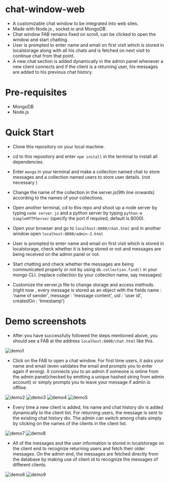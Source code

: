 # chat-window-web
- A customizable chat window to be integrated into web sites.
- Made with Node.js , socket.io and MongoDB.
- Chat window FAB remains fixed on scroll, can be clicked to open the window and start chatting.
- User is prompted to enter name and email on first visit which is stored in localstorage along with all his chats and is fetched on next visit to continue chat from that point.
- A new chat section is added dynamically in the admin panel whenever a new client connects and if the client is a returning user, his messages are added to his previous chat history.

# Pre-requisites
- MongoDB
- Node.js

# Quick Start
- Clone this repository on your local machine.

- cd to this repository and enter <code>npm install</code> in the terminal to install all dependencies.

- Enter <code>mongo</code> in your terminal and make a collection named chat to store messages and a collection named users to store user details. (not necessary )

- Change the name of the collection in the server.js(9th line onwards) according to the names of your collections.

- Open another terminal, cd to this repo and shoot up a node server by typing <code>node server.js</code> and a python server by typing <code>python-m SimpleHTTPServer</code> (specify the port if required, default is 8000). 

- Open your browser and go to <code>localhost:8080/chat.html</code> and in another window open <code>localhost:8080/admin-2.html</code>

- User is prompted to enter name and email on first visit which is stored in localstorage, check whether it is being stored or not and messages are being received on the admin panel or not.

- Start chatting and check whether the messages are being communicated properly or not by using <code>db.collection.find()</code> in your mongo  CLI. (replace collection by your collection name, say messages)

- Customize the server.js file to change storage and access methods. (right now , every message is stored as an object with the fields name : 'name of sender', message : 'message content', uid : 'user id', createdOn : 'timestamp')

# Demo screenshots
- After you have successfully followed the steps mentioned above, you should see a FAB at the address <code>localhost:8000/chat.html</code> like this.


![demo1](https://cloud.githubusercontent.com/assets/15071438/16568206/04f2beee-4245-11e6-990b-e600d93e62ab.png)



- Click on the FAB to open a chat window. For first time users, it asks your name and email (even validates the email and prompts you to enter again if wrong).
It connects you to an admin if someone is online from the admin panel(checked by emitting a unique hashed string from admin account) or simply prompts you to leave your message if admin is offline.



![demo2](https://cloud.githubusercontent.com/assets/15071438/16568207/04f7e8b0-4245-11e6-83db-ab421ee858fd.png)
![demo3](https://cloud.githubusercontent.com/assets/15071438/16568208/04f8d806-4245-11e6-966d-67b146a7c4cd.png)
![demo4](https://cloud.githubusercontent.com/assets/15071438/16568209/04fd9d78-4245-11e6-86c9-20b5dc7bfcf0.png)
![demo5](https://cloud.githubusercontent.com/assets/15071438/16568211/05060ff8-4245-11e6-93fc-80b659432454.png)


- Every time a new client is added, his name and chat history div is added dynamically to the client list. For returning users, the message is sent to the existing chat history div. The admin can switch among chats simply by clicking on the names of the clients in the client list.


![demo7](https://cloud.githubusercontent.com/assets/15071438/16568212/05260574-4245-11e6-8bf0-056ef653c969.png)
![demo8](https://cloud.githubusercontent.com/assets/15071438/16568213/052dee4c-4245-11e6-9b4a-5fc62efec05b.png)



- All of the messages and the user information is stored in localstorage on the client end to recognize returning users and fetch their older messages. On the admin end, the messages are fetched directly from the database by making use of client id to recognize the messages of different clients.


![demo6](https://cloud.githubusercontent.com/assets/15071438/16568210/0505665c-4245-11e6-9c8e-b141d0cfb4e1.png)
![demo9](https://cloud.githubusercontent.com/assets/15071438/16568214/0538c3d0-4245-11e6-8515-fdbfcea5aa36.png)

